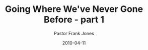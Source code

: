 ---
lunr: "true"
title: "Going Where We've Never Gone Before - part 1"
author: "Pastor Frank Jones"
postDate: "04-11-2010"
date: 2010-04-11
category: "sermons"
slug: "2010/04/GoingWhereWeveNeverGoneBefore_part1"
icon: microphone
audioLink: "GoingWhereWeveNeverGoneBefore_part1"
tags: []
mp3: "GoingWhereWeveNeverGoneBefore_part1/04112010.mp3"
ogg: "GoingWhereWeveNeverGoneBefore_part1/04112010.ogg"
linkurl: "https://archive.org/download/GoingWhereWeveNeverGoneBefore_part1/GoingWhereWeveNeverGoneBefore_part1_files.xml"
ipath: "https://archive.org/download/GoingWhereWeveNeverGoneBefore_part1/04112010.mp3"
layout: sermon.html
---